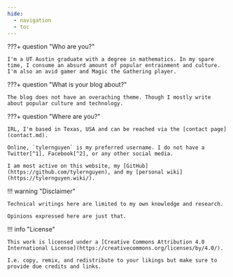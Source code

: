 ```yaml
---
hide:
  - navigation
  - toc
---
```


???+ question "Who are you?"

    I'm a UT Austin graduate with a degree in mathematics. In my spare time, I consume an absurd amount of popular entrainment and culture. I'm also an avid gamer and Magic the Gathering player.

???+ question "What is your blog about?"

    The blog does not have an overaching theme. Though I mostly write about popular culture and technology.

???+ question "Where are you?"

    IRL, I'm based in Texas, USA and can be reached via the [contact page](contact.md).
    
    Online, `tylernguyen` is my preferred username. I do not have a Twitter[^1], Facebook[^2], or any other social media.

    I am most active on this website, my [GitHub](https://github.com/tylernguyen), and my [personal wiki](https://tylernguyen.wiki/).

!!! warning "Disclaimer"

    Technical writings here are limited to my own knowledge and research.  

    Opinions expressed here are just that. 

!!! info "License"

    This work is licensed under a [Creative Commons Attribution 4.0 International License](https://creativecommons.org/licenses/by/4.0/).

    I.e. copy, remix, and redistribute to your likings but make sure to provide due credits and links.

[^1]: [Richard Stallman: Twitter](https://stallman.org/twitter.html)
[^2]: [Richard Stallman: Reasons not be used by Facebook](https://stallman.org/facebook.html)